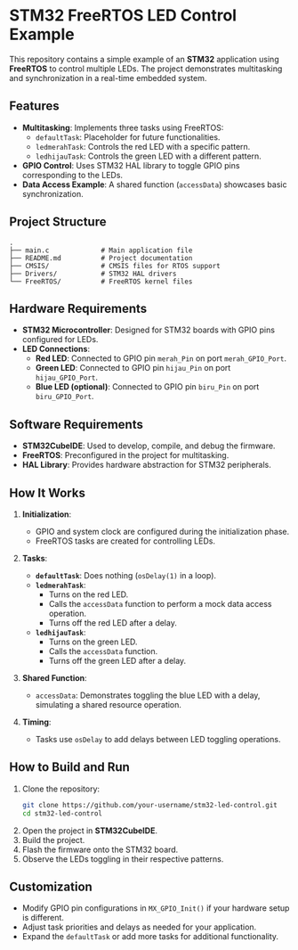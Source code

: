 # STM32 FreeRTOS LED Control Example

This repository contains a simple example of an **STM32** application using **FreeRTOS** to control multiple LEDs. The project demonstrates multitasking and synchronization in a real-time embedded system.

## Features
- **Multitasking**: Implements three tasks using FreeRTOS:
  - `defaultTask`: Placeholder for future functionalities.
  - `ledmerahTask`: Controls the red LED with a specific pattern.
  - `ledhijauTask`: Controls the green LED with a different pattern.
- **GPIO Control**: Uses STM32 HAL library to toggle GPIO pins corresponding to the LEDs.
- **Data Access Example**: A shared function (`accessData`) showcases basic synchronization.

## Project Structure
```
.
├── main.c             # Main application file
├── README.md          # Project documentation
├── CMSIS/             # CMSIS files for RTOS support
├── Drivers/           # STM32 HAL drivers
└── FreeRTOS/          # FreeRTOS kernel files
```

## Hardware Requirements
- **STM32 Microcontroller**: Designed for STM32 boards with GPIO pins configured for LEDs.
- **LED Connections**:
  - **Red LED**: Connected to GPIO pin `merah_Pin` on port `merah_GPIO_Port`.
  - **Green LED**: Connected to GPIO pin `hijau_Pin` on port `hijau_GPIO_Port`.
  - **Blue LED (optional)**: Connected to GPIO pin `biru_Pin` on port `biru_GPIO_Port`.

## Software Requirements
- **STM32CubeIDE**: Used to develop, compile, and debug the firmware.
- **FreeRTOS**: Preconfigured in the project for multitasking.
- **HAL Library**: Provides hardware abstraction for STM32 peripherals.

## How It Works
1. **Initialization**:
   - GPIO and system clock are configured during the initialization phase.
   - FreeRTOS tasks are created for controlling LEDs.

2. **Tasks**:
   - **`defaultTask`**: Does nothing (`osDelay(1)` in a loop).
   - **`ledmerahTask`**:
     - Turns on the red LED.
     - Calls the `accessData` function to perform a mock data access operation.
     - Turns off the red LED after a delay.
   - **`ledhijauTask`**:
     - Turns on the green LED.
     - Calls the `accessData` function.
     - Turns off the green LED after a delay.

3. **Shared Function**:
   - `accessData`: Demonstrates toggling the blue LED with a delay, simulating a shared resource operation.

4. **Timing**:
   - Tasks use `osDelay` to add delays between LED toggling operations.

## How to Build and Run
1. Clone the repository:
   ```bash
   git clone https://github.com/your-username/stm32-led-control.git
   cd stm32-led-control
   ```
2. Open the project in **STM32CubeIDE**.
3. Build the project.
4. Flash the firmware onto the STM32 board.
5. Observe the LEDs toggling in their respective patterns.

## Customization
- Modify GPIO pin configurations in `MX_GPIO_Init()` if your hardware setup is different.
- Adjust task priorities and delays as needed for your application.
- Expand the `defaultTask` or add more tasks for additional functionality.

